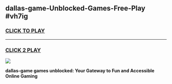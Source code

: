 
## dallas-game-Unblocked-Games-Free-Play #vh7ig
<h3>
<a href="https://us.freeplayer.one?title=dallas-game&ref=9M">CLICK TO PLAY</a></h3>
<hr>

<h3>
<a href="https://us.freeplayer.one?title=dallas-game&ref=9M">CLICK 2 PLAY</a>
  
</h3>

<a href="https://us.freeplayer.one?title=dallas-game&ref=9M"><img src="https://clearcache.store/games.png"></a>


**dallas-game games unblocked: Your Gateway to Fun and Accessible Online Gaming**
